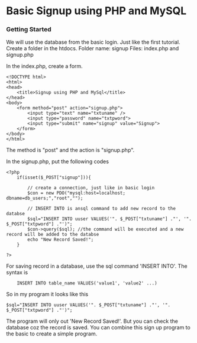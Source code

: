# Basic Signup using PHP and MySQL

### Getting Started

We will use the database from the basic login. Just like the first tutorial. Create a folder in the htdocs.
Folder name: signup
Files: index.php and signup.php

In the index.php, create a form.

```
<!DOCTYPE html>
<html>
<head>
	<title>Signup using PHP and MySql</title>
</head>
<body>
	<form method="post" action="signup.php"> 
		<input type="text" name="txtuname" />
		<input type="password" name="txtpword">
		<input type="submit" name="signup" value="Signup">
	</form>
</body>
</html>
```
The method is "post" and the action is "signup.php".

In the signup.php, put the following codes

```
<?php	
	if(isset($_POST["signup"])){

		// create a connection, just like in basic login
		$con = new PDO("mysql:host=localhost; dbname=db_users;","root","");

		// INSERT INTO is ansql command to add new record to the databse
		$sql="INSERT INTO uuser VALUES('". $_POST["txtuname"] ."', '". $_POST["txtpword"] ."')";
		$con->query($sql); //the command will be executed and a new record will be added to the databse
		echo "New Record Saved!";
	}

?>
```

For saving record in a database, use the sql command 'INSERT INTO'. The syntax is

```
	INSERT INTO table_name VALUES('value1', 'value2' ...)
```

So in my program it looks like this

```
$sql="INSERT INTO uuser VALUES('". $_POST["txtuname"] ."', '". $_POST["txtpword"] ."')";
```

The program will only out 'New Record Saved!'. But you can check the database coz the record is saved. You can combine this sign up program to the basic to create a simple program.



